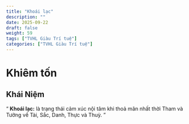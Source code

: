 ```yaml
---
title: "Khoái lạc"
description: ""
date: 2025-09-22
draft: false
weight: 59
tags: ["TVHL Giàu Trí tuệ"]
categories: ["TVHL Giàu Trí tuệ"]
---
```


# Khiêm tốn

<!-- **Mã:** 
**Nhóm:**  -->

## Khái Niệm

“
**Khoái lạc:** là trạng thái cảm xúc nội tâm khi thoả mãn nhất thời Tham và Tưởng về Tài, Sắc, Danh, Thực và Thuỳ.
”